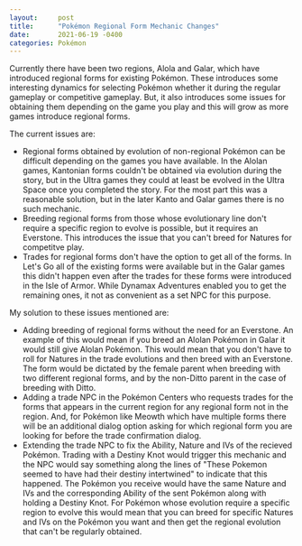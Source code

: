 ```yaml
---
layout:     post
title:      "Pokémon Regional Form Mechanic Changes"
date:       2021-06-19 -0400
categories: Pokémon
---
```


Currently there have been two regions, Alola and Galar, which have introduced regional forms for existing Pokémon. These introduces some interesting dynamics for selecting Pokémon whether it during the regular gameplay or competitive gameplay. But, it also introduces some issues for obtaining them depending on the game you play and this will grow as more games introduce regional forms.

The current issues are:
- Regional forms obtained by evolution of non-regional Pokémon can be difficult depending on the games you have available. In the Alolan games, Kantonian forms couldn't be obtained via evolution during the story, but in the Ultra games they could at least be evolved in the Ultra Space once you completed the story. For the most part this was a reasonable solution, but in the later Kanto and Galar games there is no such mechanic.
- Breeding regional forms from those whose evolutionary line don't require a specific region to evolve is possible, but it requires an Everstone. This introduces the issue that you can't breed for Natures for competitve play.
- Trades for regional forms don't have the option to get all of the forms. In Let's Go all of the existing forms were available but in the Galar games this didn't happen even after the trades for these forms were introduced in the Isle of Armor. While Dynamax Adventures enabled you to get the remaining ones, it not as convenient as a set NPC for this purpose.

My solution to these issues mentioned are:
- Adding breeding of regional forms without the need for an Everstone. An example of this would mean if you breed an Alolan Pokémon in Galar it would still give Alolan Pokémon. This would mean that you don't have to roll for Natures in the trade evolutions and then breed with an Everstone. The form would be dictated by the female parent when breeding with two different regional forms, and by the non-Ditto parent in the case of breeding with Ditto.
- Adding a trade NPC in the Pokémon Centers who requests trades for the forms that appears in the current region for any regional form not in the region. And, for Pokémon like Meowth which have multiple forms there will be an additional dialog option asking for which regional form you are looking for before the trade confirmation dialog.
- Extending the trade NPC to fix the Ability, Nature and IVs of the recieved Pokémon. Trading with a Destiny Knot would trigger this mechanic and the NPC would say something along the lines of "These Pokemon seemed to have had their destiny intertwined" to indicate that this happened. The Pokémon you receive would have the same Nature and IVs and the corresponding Ability of the sent Pokémon along with holding a Destiny Knot. For Pokémon whose evolution require a specific region to evolve this would mean that you can breed for specific Natures and IVs on the Pokémon you want and then get the regional evolution that can't be regularly obtained.
